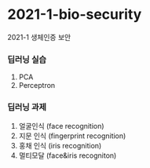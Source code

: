 # 2021-1-bio-security
2021-1 생체인증 보안

### 딥러닝 실습
1. PCA
2. Perceptron

### 딥러닝 과제
1. 얼굴인식 (face recognition)
2. 지문 인식 (fingerprint recognition)
3. 홍채 인식 (iris recognition)
4. 멀티모달 (face&iris recogniton)
